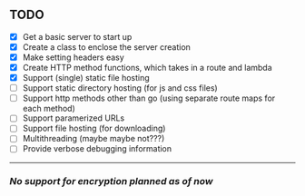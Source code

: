 ## TODO
- [x] Get a basic server to start up
- [x] Create a class to enclose the server creation
- [x] Make setting headers easy
- [x] Create HTTP method functions, which takes in a route and lambda
- [x] Support (single) static file hosting
- [ ] Support static directory hosting (for js and css files)
- [ ] Support http methods other than go (using separate route maps for each method)
- [ ] Support paramerized URLs
- [ ] Support file hosting (for downloading)
- [ ] Multithreading (maybe maybe not???)
- [ ] Provide verbose debugging information

---
### *No support for encryption planned as of now*
